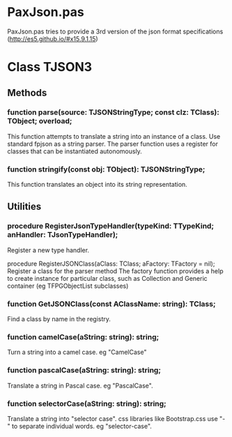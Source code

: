# PaxJson.pas
PaxJson.pas tries to provide a 3rd version of the json format specifications  (http://es5.github.io/#x15.9.1.15) 

# Class TJSON3
## Methods

### function parse(source: TJSONStringType; const clz: TClass): TObject; overload;

This function attempts to translate a string into an instance of a class. Use standard fpjson as a string parser. The parser function uses a register for classes that can be instantiated autonomously.

### function stringify(const obj: TObject): TJSONStringType;
This function translates an object into its string representation.

## Utilities

### procedure RegisterJsonTypeHandler(typeKind: TTypeKind; anHandler: TJsonTypeHandler);
Register a new type handler.

procedure RegisterJSONClass(aClass: TClass; aFactory: TFactory = nil);
Register a class for the parser method
The factory function provides a help to create instance for particular class, such as Collection and Generic container (eg TFPGObjectList subclasses)

### function GetJSONClass(const AClassName: string): TClass;
Find a class by name in the registry.

### function camelCase(aString: string): string;
Turn a string into a camel case. eg "CamelCase"

### function pascalCase(aString: string): string;
Translate a string in Pascal case. eg "PascalCase".

### function selectorCase(aString: string): string;   
Translate a string into "selector case". css libraries like Bootstrap.css use "-" to separate individual words. eg "selector-case".
